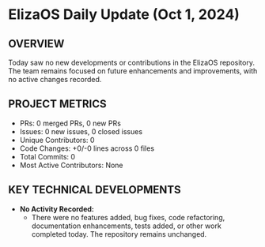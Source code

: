 # ElizaOS Daily Update (Oct 1, 2024)

## OVERVIEW 
Today saw no new developments or contributions in the ElizaOS repository. The team remains focused on future enhancements and improvements, with no active changes recorded.

## PROJECT METRICS
- PRs: 0 merged PRs, 0 new PRs
- Issues: 0 new issues, 0 closed issues
- Unique Contributors: 0
- Code Changes: +0/-0 lines across 0 files
- Total Commits: 0
- Most Active Contributors: None

## KEY TECHNICAL DEVELOPMENTS
- **No Activity Recorded:** 
  - There were no features added, bug fixes, code refactoring, documentation enhancements, tests added, or other work completed today. The repository remains unchanged.